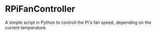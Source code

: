 # RPiFanController
A simple script in Python to controll the Pi's fan speed, depending on the current temperature.

